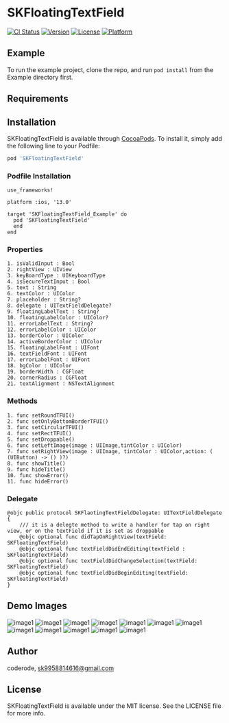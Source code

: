 # SKFloatingTextField

[![CI Status](https://img.shields.io/travis/coderode/SKFloatingTextField.svg?style=flat)](https://travis-ci.org/coderode/SKFloatingTextField)
[![Version](https://img.shields.io/cocoapods/v/SKFloatingTextField.svg?style=flat)](https://cocoapods.org/pods/SKFloatingTextField)
[![License](https://img.shields.io/cocoapods/l/SKFloatingTextField.svg?style=flat)](https://cocoapods.org/pods/SKFloatingTextField)
[![Platform](https://img.shields.io/cocoapods/p/SKFloatingTextField.svg?style=flat)](https://cocoapods.org/pods/SKFloatingTextField)

## Example

To run the example project, clone the repo, and run `pod install` from the Example directory first.

## Requirements

## Installation

SKFloatingTextField is available through [CocoaPods](https://cocoapods.org). To install
it, simply add the following line to your Podfile:

```ruby
pod 'SKFloatingTextField'
```
### Podfile Installation

```
use_frameworks!

platform :ios, '13.0'

target 'SKFloatingTextField_Example' do
  pod 'SKFloatingTextField'
  end
end
```
### Properties
```
1. isValidInput : Bool 
2. rightView : UIView
3. keyBoardType : UIKeyboardType
4. isSecureTextInput : Bool
5. text : String
6. textColor : UIColor
7. placeholder : String?
8. delegate : UITextFieldDelegate?
9. floatingLabelText : String?
10. floatingLabelColor : UIColor?
11. errorLabelText : String?
12. errorLabelColor : UIColor
13. borderColor : UIColor
14. activeBorderColor : UIColor
15. floatingLabelFont : UIFont
16. textFieldFont : UIFont
17. errorLabelFont : UIFont
18. bgColor : UIColor
19. borderWidth : CGFloat
20. cornerRadius : CGFloat
21. textAlignment : NSTextAlignment

```
### Methods
```
1. func setRoundTFUI()
2. func setOnlyBottomBorderTFUI()
3. func setCircularTFUI()
4. func setRectTFUI()
5. func setDroppable()
6. func setLeftImage(image : UIImage,tintColor : UIColor)
7. func setRightView(image : UIImage, tintColor : UIColor,action: ( (UIButton) -> () )?)
8. func showTitle()
9. func hideTitle()
10. func showError()
11. func hideError()

```

### Delegate 
```
@objc public protocol SKFlaotingTextFieldDelegate: UITextFieldDelegate {
    /// it is a delegte method to write a handler for tap on right view, or on the textField if it is set as droppable
    @objc optional func didTapOnRightView(textField: SKFloatingTextField)
    @objc optional func textFieldDidEndEditing(textField : SKFloatingTextField)
    @objc optional func textFieldDidChangeSelection(textField: SKFloatingTextField)
    @objc optional func textFieldDidBeginEditing(textField: SKFloatingTextField)
}

```

## Demo Images
![image1](https://github.com/Coderode/Images/blob/master/iOS/floating-textfield/tuto1.png)
![image1](https://github.com/Coderode/Images/blob/master/iOS/floating-textfield/tuto2.png)
![image1](https://github.com/Coderode/Images/blob/master/iOS/floating-textfield/tuto3.png)
![image1](https://github.com/Coderode/Images/blob/master/iOS/floating-textfield/tuto4.png)
![image1](https://github.com/Coderode/Images/blob/master/iOS/floating-textfield/screen1.png)
![image1](https://github.com/Coderode/Images/blob/master/iOS/floating-textfield/screen2.png)
![image1](https://github.com/Coderode/Images/blob/master/iOS/floating-textfield/screen3.png)
![image1](https://github.com/Coderode/Images/blob/master/iOS/floating-textfield/screen4.png)
![image1](https://github.com/Coderode/Images/blob/master/iOS/floating-textfield/screen5.png)
![image1](https://github.com/Coderode/Images/blob/master/iOS/floating-textfield/screen6.png)
![image1](https://github.com/Coderode/Images/blob/master/iOS/floating-textfield/screen7.png)
![image1](https://github.com/Coderode/Images/blob/master/iOS/floating-textfield/screen8.png)




## Author

coderode, sk9958814616@gmail.com

## License

SKFloatingTextField is available under the MIT license. See the LICENSE file for more info.
